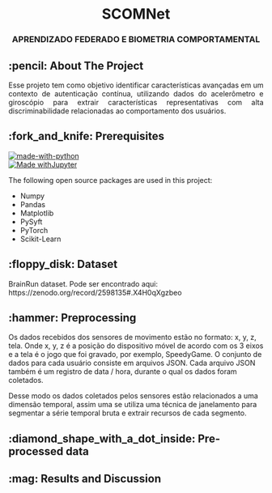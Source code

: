 <h1 align="center"> SCOMNet </h1>
<h3 align="center"> APRENDIZADO FEDERADO E BIOMETRIA COMPORTAMENTAL </h3>

<!-- ABOUT THE PROJECT -->
<h2 id="about-the-project"> :pencil: About The Project</h2>

<p align="justify"> 
  Esse projeto tem como objetivo identificar características avançadas em um contexto de autenticação contínua, utilizando dados do acelerômetro e giroscópio para extrair características representativas com alta discriminabilidade relacionadas ao comportamento dos usuários.
</p>

<!-- PREREQUISITES -->
<h2 id="prerequisites"> :fork_and_knife: Prerequisites</h2>

[![made-with-python](https://img.shields.io/badge/Made%20with-Python-1f425f.svg)](https://www.python.org/) <br>
[![Made withJupyter](https://img.shields.io/badge/Made%20with-Jupyter-orange?style=for-the-badge&logo=Jupyter)](https://jupyter.org/try) <br>

<!--This project is written in Python programming language. <br>-->
The following open source packages are used in this project:
* Numpy
* Pandas
* Matplotlib
* PySyft
* PyTorch
* Scikit-Learn

<!-- DATASET -->
<h2 id="dataset"> :floppy_disk: Dataset</h2>
<p> 
  BrainRun dataset. Pode ser encontrado aqui:  https://zenodo.org/record/2598135#.X4H0qXgzbeo
  
 <!-- PREPROCESSING -->
<h2 id="preprocessing"> :hammer: Preprocessing</h2>

Os dados recebidos dos sensores de movimento estão no formato: x, y, z, tela. Onde x, y, z é a posição do dispositivo móvel de acordo com os 3 eixos e a tela é o jogo que foi gravado, por exemplo, SpeedyGame.
O conjunto de dados para cada usuário consiste em arquivos JSON. Cada arquivo JSON também é um registro de data / hora, durante o qual os dados foram coletados.

Desse modo os dados coletados pelos sensores estão relacionados a uma dimensão temporal, assim uma se utiliza uma técnica de janelamento para segmentar a série temporal bruta e extrair recursos de cada segmento.

<!-- PRE-PROCESSED DATA -->
<h2 id="preprocessed-data"> :diamond_shape_with_a_dot_inside: Pre-processed data</h2>



<!-- RESULTS AND DISCUSSION -->
<h2 id="results-and-discussion"> :mag: Results and Discussion</h2>
